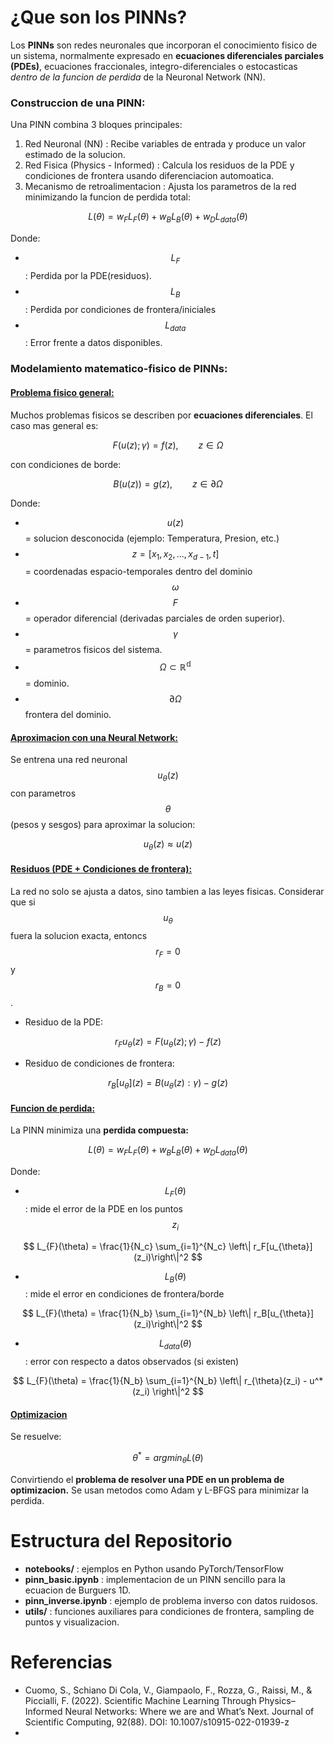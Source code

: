 # ¿Que son los PINNs?
Los **PINNs** son redes neuronales que incorporan el conocimiento fisico de un sistema, normalmente expresado en **ecuaciones diferenciales parciales (PDEs)**, ecuaciones fraccionales, integro-diferenciales o estocasticas *dentro de la funcion de perdida* de la Neuronal Network (NN).

### **Construccion de una PINN:**
Una PINN combina 3 bloques principales:
1. Red Neuronal (NN) : Recibe variables de entrada y produce un valor estimado de la solucion.
2. Red Fisica (Physics - Informed) : Calcula los residuos de la PDE y condiciones de frontera usando diferenciacion automoatica.
3. Mecanismo de retroalimentacion : Ajusta los parametros de la red minimizando la funcion de perdida total: 

$$
L(\theta) = w_{F}L_{F}(\theta) + w_{B}L_{B}(\theta) + w_{D}L_{data}(\theta)
$$

Donde:

* $$L_{F}$$ : Perdida por la PDE(residuos).
* $$L_{B}$$ : Perdida por condiciones de frontera/iniciales
* $$L_{data}$$ : Error frente a datos disponibles.

### Modelamiento matematico-fisico de PINNs:

#### <ins>Problema fisico general:</ins>
Muchos problemas fisicos se describen por **ecuaciones diferenciales**. El caso mas general es:

$$
F(u(z);\gamma) = f(z), \qquad z\in\Omega
$$

con condiciones de borde:

$$
B(u(z)) = g(z), \qquad z\in\partial\Omega
$$

Donde:
* $$u(z)$$ = solucion desconocida (ejemplo: Temperatura, Presion, etc.)
* $$z = [x_1, x_2, ..., x_{d-1},t]$$ = coordenadas espacio-temporales dentro del dominio $$\omega$$
* $$F$$ = operador diferencial (derivadas parciales de orden superior).
* $$\gamma$$ = parametros fisicos del sistema.
* $$\Omega\subset\mathbb{R^d}$$ = dominio.
* $$\partial\Omega$$  frontera del dominio.

#### <ins>Aproximacion con una Neural Network:</ins>
Se entrena una red neuronal $$u_{\theta}(z)$$ con parametros $$\theta$$ (pesos y sesgos) para aproximar la solucion:

$$
u_{\theta}(z) \approx u(z)
$$

#### <ins>Residuos (PDE + Condiciones de frontera):</ins>
La red no solo se ajusta a datos, sino tambien a las leyes fisicas. Considerar que si $$u_{\theta}$$ fuera la solucion exacta, entoncs $$r_{F} = 0$$ y $$r_{B} = 0$$.

* Residuo de la PDE:

$$
r_{F}u_{\theta}(z) = F(u_{\theta}(z);\gamma) - f(z)
$$

* Residuo de condiciones de frontera:

$$
r_{B}[u_{\theta}](z) = B(u_{\theta}(z):\gamma) - g(z)
$$

#### <ins>Funcion de perdida:</ins>
La PINN minimiza una **perdida compuesta:**

$$
L(\theta) = w_{F}L_{F}(\theta) + w_{B}L_{B}(\theta) + w_{D}L_{data}(\theta)
$$

Donde:
* $$L_{F}(\theta)$$ : mide el error de la PDE en los puntos $$z_{i}$$

$$
L_{F}(\theta) = \frac{1}{N_c} \sum_{i=1}^{N_c} \left\| r_F[u_{\theta}](z_i)\right\|^2
$$

* $$L_{B}(\theta)$$ : mide el error en condiciones de frontera/borde
  
$$
L_{F}(\theta) = \frac{1}{N_b} \sum_{i=1}^{N_b} \left\| r_B[u_{\theta}](z_i)\right\|^2
$$

* $$L_{data}(\theta)$$ : error con respecto a datos observados (si existen)

$$
L_{F}(\theta) = \frac{1}{N_b} \sum_{i=1}^{N_b} \left\| r_{\theta}(z_i) - u^*(z_i) \right\|^2
$$

#### <ins>Optimizacion</ins>
Se resuelve:

$$
\theta^* = arg min_{\theta} L(\theta)
$$

Convirtiendo el **problema de resolver una PDE en un problema de optimizacion.** Se usan metodos como Adam y L-BFGS para minimizar la perdida.

# Estructura del Repositorio
* **notebooks/** : ejemplos en Python usando PyTorch/TensorFlow
* **pinn_basic.ipynb** : implementacion de un PINN sencillo para la ecuacion de Burguers 1D.
* **pinn_inverse.ipynb** : ejemplo de problema inverso con datos ruidosos.
* **utils/** : funciones auxiliares para condiciones de frontera, sampling de puntos y visualizacion.

# Referencias

* Cuomo, S., Schiano Di Cola, V., Giampaolo, F., Rozza, G., Raissi, M., & Piccialli, F. (2022). Scientific Machine Learning Through Physics–Informed Neural Networks: Where we are and What’s Next. Journal of Scientific Computing, 92(88). DOI: 10.1007/s10915-022-01939-z
* 